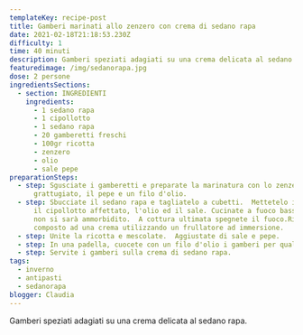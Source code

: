 ```yaml
---
templateKey: recipe-post
title: Gamberi marinati allo zenzero con crema di sedano rapa
date: 2021-02-18T21:18:53.230Z
difficulty: 1
time: 40 minuti
description: Gamberi speziati adagiati su una crema delicata al sedano rapa.
featuredimage: /img/sedanorapa.jpg
dose: 2 persone
ingredientsSections:
  - section: INGREDIENTI
    ingredients:
      - 1 sedano rapa
      - 1 cipollotto
      - 1 sedano rapa
      - 20 gamberetti freschi
      - 100gr ricotta
      - zenzero
      - olio
      - sale pepe
preparationSteps:
  - step: Sgusciate i gamberetti e preparate la marinatura con lo zenzero
      grattugiato, il pepe e un filo d'olio.
  - step: Sbucciate il sedano rapa e tagliatelo a cubetti.  Mettetelo in pentola con
      il cipollotto affettato, l'olio ed il sale. Cucinate a fuoco basso finché
      non si sarà ammorbidito.  A cottura ultimata spegnete il fuoco.Riducete il
      composto ad una crema utilizzando un frullatore ad immersione.
  - step: Unite la ricotta e mescolate.  Aggiustate di sale e pepe.
  - step: In una padella, cuocete con un filo d'olio i gamberi per qualche minuto.
  - step: Servite i gamberi sulla crema di sedano rapa.
tags:
  - inverno
  - antipasti
  - sedanorapa
blogger: Claudia
---
```

Gamberi speziati adagiati su una crema delicata al sedano rapa.